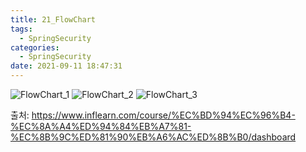 ```yaml
---
title: 21_FlowChart
tags:
  - SpringSecurity
categories:
  - SpringSecurity
date: 2021-09-11 18:47:31
---
```


![FlowChart_1](/review_img/FlowChart_22/1.PNG)
![FlowChart_2](/review_img/FlowChart_22/2.PNG)
![FlowChart_3](/review_img/FlowChart_22/3.PNG)

출처: https://www.inflearn.com/course/%EC%BD%94%EC%96%B4-%EC%8A%A4%ED%94%84%EB%A7%81-%EC%8B%9C%ED%81%90%EB%A6%AC%ED%8B%B0/dashboard

